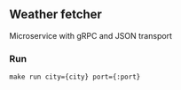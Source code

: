 ## Weather fetcher
Microservice with gRPC and JSON transport

### Run
```
make run city={city} port={:port}
```